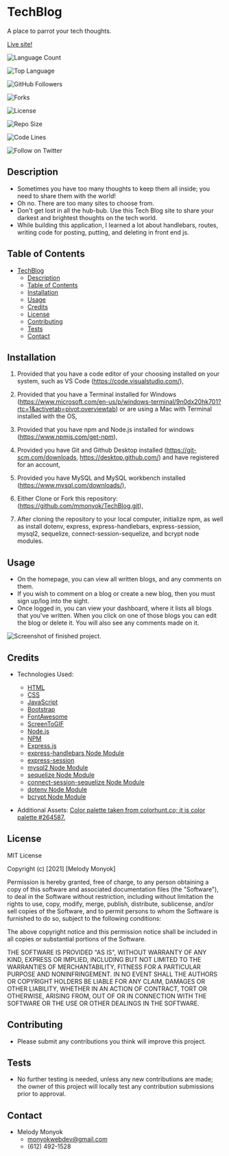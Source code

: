 # TechBlog
A place to parrot your tech thoughts.

[Live site!](https://tech-blog-mmonyok.herokuapp.com/)

![Language Count](https://img.shields.io/github/languages/count/mmonyok/TechBlog?color=9400D3&label=Language%20Count&logo=github&logoColor=9400D3&style=plastic)

![Top Language](https://img.shields.io/github/languages/top/mmonyok/TechBlog?color=4B0082&logo=github&logoColor=4B0082&style=plastic)

![GitHub Followers](https://img.shields.io/github/followers/mmonyok?color=0000FF&label=Followers&logo=github&logoColor=0000FF&style=plastic)

![Forks](https://img.shields.io/github/forks/mmonyok/TechBlog?color=00FF00&label=Forks&logo=GitHub&logoColor=00FF00&style=plastic)

![License](https://img.shields.io/github/license/mmonyok/TechBlog?color=FFFF00&label=License&logo=github&logoColor=FFFF00&style=plastic)

![Repo Size](https://img.shields.io/github/repo-size/mmonyok/TechBlog?color=FF7F00&label=Repo%20Size&logo=github&logoColor=FF7F00&style=plastic)

![Code Lines](https://img.shields.io/tokei/lines/github/mmonyok/TechBlog?color=FF0000&label=Code%20Lines&logo=github&logoColor=FF0000&style=plastic)

![Follow on Twitter](https://img.shields.io/twitter/follow/sheisthemelody?style=social)

## Description
- Sometimes you have too many thoughts to keep them all inside; you need to share them with the world!
- Oh no. There are too many sites to choose from.
- Don't get lost in all the hub-bub. Use this Tech Blog site to share your darkest and brightest thoughts on the tech world.
- While building this application, I learned a lot about handlebars, routes, writing code for posting, putting, and deleting in front end js.

## Table of Contents
- [TechBlog](#techblog)
  - [Description](#description)
  - [Table of Contents](#table-of-contents)
  - [Installation](#installation)
  - [Usage](#usage)
  - [Credits](#credits)
  - [License](#license)
  - [Contributing](#contributing)
  - [Tests](#tests)
  - [Contact](#contact)

## Installation
1. Provided that you have a code editor of your choosing installed on your system, such as VS Code (https://code.visualstudio.com/),

2. Provided that you have a Terminal installed for Windows (https://www.microsoft.com/en-us/p/windows-terminal/9n0dx20hk701?rtc=1&activetab=pivot:overviewtab) or are using a Mac with Terminal installed with the OS,

3. Provided that you have npm and Node.js installed for windows (https://www.npmjs.com/get-npm),

4. Provided you have Git and Github Desktop installed (https://git-scm.com/downloads, https://desktop.github.com/) and have registered for an account,

5. Provided you have MySQL and MySQL workbench installed (https://www.mysql.com/downloads/),

6. Either Clone or Fork this repository: (https://github.com/mmonyok/TechBlog.git),

7. After cloning the repository to your local computer, initialize npm, as well as install dotenv, express, express-handlebars, express-session, mysql2, sequelize, connect-session-sequelize, and bcrypt node modules. 

## Usage
- On the homepage, you can view all written blogs, and any comments on them. 
- If you wish to comment on a blog or create a new blog, then you must sign up/log into the sight.
- Once logged in, you can view your dashboard, where it lists all blogs that you've written. When you click on one of those blogs you can edit the blog or delete it. You will also see any comments made on it.

![Screenshot of finished project.](relativeLink)

## Credits

- Technologies Used:
  - [HTML](https://www.w3schools.com/html/)
  - [CSS](https://www.w3schools.com/css/)
  - [JavaScript](https://www.w3schools.com/js/)
  - [Bootstrap](https://getbootstrap.com/)
  - [FontAwesome](https://fontawesome.com/)
  - [ScreenToGIF](https://www.screentogif.com/)
  - [Node.js](https://www.npmjs.com/get-npm)
  - [NPM](https://www.npmjs.com/get-npm)
  - [Express.js](https://expressjs.com/)
  - [express-handlebars Node Module](https://www.npmjs.com/package/express-handlebars)
  - [express-session](https://www.npmjs.com/package/express-session)
  - [mysql2 Node Module](https://www.npmjs.com/package/mysql2)
  - [sequelize Node Module](https://www.npmjs.com/package/sequelize)
  - [connect-session-sequelize Node Module](https://www.npmjs.com/package/connect-session-sequelize)
  - [dotenv Node Module](https://www.npmjs.com/package/dotenv)
  - [bcrypt Node Module](https://www.npmjs.com/package/bcrypt)

- Additional Assets:
[Color palette taken from colorhunt.co; it is color palette #264587.](https://colorhunt.co/palette/282007)

## License
MIT License

Copyright (c) [2021] [Melody Monyok]

Permission is hereby granted, free of charge, to any person obtaining a copy
of this software and associated documentation files (the "Software"), to deal
in the Software without restriction, including without limitation the rights
to use, copy, modify, merge, publish, distribute, sublicense, and/or sell
copies of the Software, and to permit persons to whom the Software is
furnished to do so, subject to the following conditions:

The above copyright notice and this permission notice shall be included in all
copies or substantial portions of the Software.

THE SOFTWARE IS PROVIDED "AS IS", WITHOUT WARRANTY OF ANY KIND, EXPRESS OR
IMPLIED, INCLUDING BUT NOT LIMITED TO THE WARRANTIES OF MERCHANTABILITY,
FITNESS FOR A PARTICULAR PURPOSE AND NONINFRINGEMENT. IN NO EVENT SHALL THE
AUTHORS OR COPYRIGHT HOLDERS BE LIABLE FOR ANY CLAIM, DAMAGES OR OTHER
LIABILITY, WHETHER IN AN ACTION OF CONTRACT, TORT OR OTHERWISE, ARISING FROM,
OUT OF OR IN CONNECTION WITH THE SOFTWARE OR THE USE OR OTHER DEALINGS IN THE
SOFTWARE.

## Contributing
- Please submit any contributions you think will improve this project.

## Tests
- No further testing is needed, unless any new contributions are made; the owner of this project will locally test any contribution submissions prior to approval.

## Contact
- Melody Monyok
  - <monyokwebdev@gmail.com>
  - (612) 492-1528
